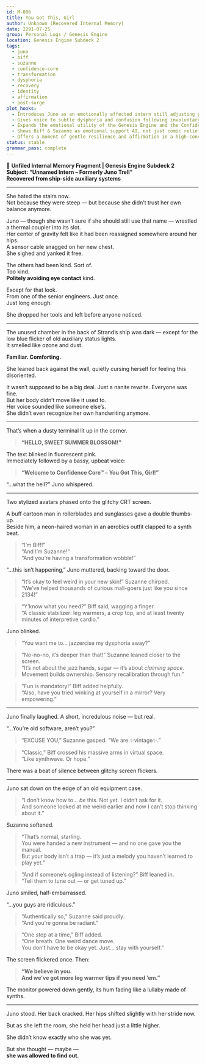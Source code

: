 ```yaml
---
id: M-006
title: You Got This, Girl
author: Unknown (Recovered Internal Memory)
date: 2291-07-25
group: Personal Logs / Genesis Engine
location: Genesis Engine Subdeck 2
tags:
  - juno
  - biff
  - suzanne
  - confidence-core
  - transformation
  - dysphoria
  - recovery
  - identity
  - affirmation
  - post-surge
plot_hooks:
  - Introduces Juno as an emotionally affected intern still adjusting post-nanite event.
  - Gives voice to subtle dysphoria and confusion following involuntary transformation.
  - Expands the emotional utility of the Genesis Engine and the Confidence Core subroutines.
  - Shows Biff & Suzanne as emotional support AI, not just comic relief.
  - Offers a moment of gentle resilience and affirmation in a high-concept sci-fi setting.
status: stable
grammar_pass: complete
---
```

📓 **Unfiled Internal Memory Fragment | Genesis Engine Subdeck 2**  
**Subject: “Unnamed Intern – Formerly Juno Trell”**  
**Recovered from ship-side auxiliary systems**

---

She hated the stairs now.  
Not because they were steep — but because she didn’t trust her own balance anymore.

Juno — though she wasn’t sure if she should still use that name — wrestled a thermal coupler into its slot.  
Her center of gravity felt like it had been reassigned somewhere around her hips.  
A sensor cable snagged on her new chest.  
She sighed and yanked it free.

The others had been kind. Sort of.  
Too kind.  
**Politely avoiding eye contact** kind.

Except for that look.  
From one of the senior engineers. Just once.  
Just long enough.  

She dropped her tools and left before anyone noticed.

---

The unused chamber in the back of Strand’s ship was dark — except for the low blue flicker of old auxiliary status lights.  
It smelled like ozone and dust.

**Familiar. Comforting.**

She leaned back against the wall, quietly cursing herself for feeling this disoriented.

It wasn’t supposed to be a big deal. Just a nanite rewrite. Everyone was fine.  
But her body didn’t move like it used to.  
Her voice sounded like someone else’s.  
She didn’t even recognize her own handwriting anymore.

---

That’s when a dusty terminal lit up in the corner.

> **“HELLO, SWEET SUMMER BLOSSOM!”**

The text blinked in fluorescent pink.  
Immediately followed by a bassy, upbeat voice:

> **“Welcome to Confidence Core™ – You Got This, Girl!”**

“…what the hell?” Juno whispered.

---

Two stylized avatars phased onto the glitchy CRT screen.

A buff cartoon man in rollerblades and sunglasses gave a double thumbs-up.  
Beside him, a neon-haired woman in an aerobics outfit clapped to a synth beat.

> “I’m Biff!”  
> “And I’m Suzanne!”  
> “And you’re having a transformation wobble!”

“…this isn’t happening,” Juno muttered, backing toward the door.

> “It’s okay to feel weird in your new skin!” Suzanne chirped.  
> “We’ve helped thousands of curious mall-goers just like you since 2134!”

> “Y’know what you need?” Biff said, wagging a finger.  
> “A classic stabilizer: leg warmers, a crop top, and at least twenty minutes of interpretive cardio.”

Juno blinked.  
> “You want me to... jazzercise my dysphoria away?”

> “No-no-no, it’s deeper than that!” Suzanne leaned closer to the screen.  
> “It’s not about the jazz hands, sugar — it’s about *claiming space*. Movement builds ownership. Sensory recalibration through fun.”

> “Fun is mandatory!” Biff added helpfully.  
> “Also, have you tried winking at yourself in a mirror? Very empowering.”

---

Juno finally laughed. A short, incredulous noise — but real.

“…You’re old software, aren’t you?”

> “EXCUSE YOU,” Suzanne gasped. “We are ✨vintage✨.”

> “Classic,” Biff crossed his massive arms in virtual space.  
> “Like synthwave. Or hope.”

There was a beat of silence between glitchy screen flickers.

---

Juno sat down on the edge of an old equipment case.

> “I don’t know how to... *be* this. Not yet. I didn’t ask for it.  
> And someone looked at me weird earlier and now I can’t stop thinking about it.”

Suzanne softened.

> “That’s normal, starling.  
> You were handed a new instrument — and no one gave you the manual.  
> But your body isn’t a trap — it’s just a melody you haven’t learned to play yet.”

> “And if someone’s ogling instead of listening?” Biff leaned in.  
> “Tell them to tune out — or get tuned up.”

Juno smiled, half-embarrassed.

“…you guys are ridiculous.”

> “Authentically so,” Suzanne said proudly.  
> “And you’re gonna be radiant.”

> “One step at a time,” Biff added.  
> “One breath. One weird dance move.  
> You don’t have to be okay yet. Just... stay with yourself.”

The screen flickered once. Then:

> **“We believe in you.  
> And we’ve got more leg warmer tips if you need ’em.”**

The monitor powered down gently, its hum fading like a lullaby made of synths.

---

Juno stood. Her back cracked. Her hips shifted slightly with her stride now.

But as she left the room, she held her head just a little higher.

She didn’t know exactly who she was yet.

But she thought — maybe —  
**she was allowed to find out.**
